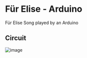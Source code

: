 # Für Elise - Arduino
Für Elise Song played by an Arduino

## Circuit
![image](https://github.com/user-attachments/assets/6563698d-3ae0-4554-8b47-c2b584ec4cb6)
